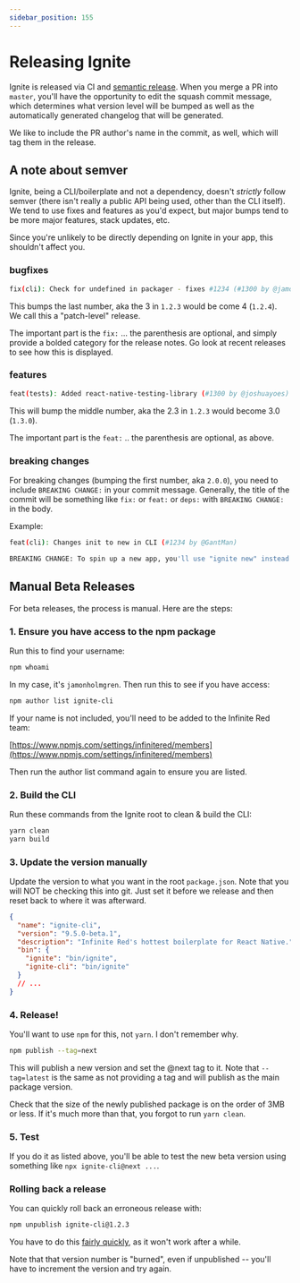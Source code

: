 ```yaml
---
sidebar_position: 155
---
```


# Releasing Ignite

Ignite is released via CI and [semantic release](https://semantic-release.gitbook.io/semantic-release/). When you merge a PR into `master`, you'll have the opportunity to edit the squash commit message, which determines what version level will be bumped as well as the automatically generated changelog that will be generated.

We like to include the PR author's name in the commit, as well, which will tag them in the release.

## A note about semver

Ignite, being a CLI/boilerplate and not a dependency, doesn't _strictly_ follow semver (there isn't really a public API being used, other than the CLI itself). We tend to use fixes and features as you'd expect, but major bumps tend to be more major features, stack updates, etc.

Since you're unlikely to be directly depending on Ignite in your app, this shouldn't affect you.

### bugfixes

```bash
fix(cli): Check for undefined in packager - fixes #1234 (#1300 by @jamonholmgren)
```

This bumps the last number, aka the 3 in `1.2.3` would be come 4 (`1.2.4`). We call this a "patch-level" release.

The important part is the `fix:` ... the parenthesis are optional, and simply provide a bolded category for the release notes. Go look at recent releases to see how this is displayed.

### features

```bash
feat(tests): Added react-native-testing-library (#1300 by @joshuayoes)
```

This will bump the middle number, aka the 2.3 in `1.2.3` would become 3.0 (`1.3.0`).

The important part is the `feat:` .. the parenthesis are optional, as above.

### breaking changes

For breaking changes (bumping the first number, aka `2.0.0`), you need to include `BREAKING CHANGE:` in your commit message. Generally, the title of the commit will be something like `fix:` or `feat:` or `deps:` with `BREAKING CHANGE:` in the body.

Example:

```bash
feat(cli): Changes init to new in CLI (#1234 by @GantMan)

BREAKING CHANGE: To spin up a new app, you'll use "ignite new" instead of "ignite init".
```

## Manual Beta Releases

For beta releases, the process is manual. Here are the steps:

### 1. Ensure you have access to the npm package

Run this to find your username:

```bash
npm whoami
```

In my case, it's `jamonholmgren`. Then run this to see if you have access:

```bash
npm author list ignite-cli
```

If your name is not included, you'll need to be added to the Infinite Red team:

[https://www.npmjs.com/settings/infinitered/members](https://www.npmjs.com/settings/infinitered/members)

Then run the author list command again to ensure you are listed.

### 2. Build the CLI

Run these commands from the Ignite root to clean & build the CLI:

```bash
yarn clean
yarn build
```

### 3. Update the version manually

Update the version to what you want in the root `package.json`. Note that you will NOT be checking this into git. Just set it before we release and then reset back to where it was afterward.

```json
{
  "name": "ignite-cli",
  "version": "9.5.0-beta.1",
  "description": "Infinite Red's hottest boilerplate for React Native.",
  "bin": {
    "ignite": "bin/ignite",
    "ignite-cli": "bin/ignite"
  }
  // ...
}
```

### 4. Release!

You'll want to use `npm` for this, not `yarn`. I don't remember why.

```bash
npm publish --tag=next
```

This will publish a new version and set the @next tag to it. Note that `--tag=latest` is the same as not providing a tag and will publish as the main package version.

Check that the size of the newly published package is on the order of 3MB or less. If it's much more than that, you forgot to run `yarn clean`.

### 5. Test

If you do it as listed above, you'll be able to test the new beta version using something like `npx ignite-cli@next ...`.

### Rolling back a release

You can quickly roll back an erroneous release with:

```bash
npm unpublish ignite-cli@1.2.3
```

You have to do this [fairly quickly](https://docs.npmjs.com/policies/unpublish), as it won't work after a while.

Note that that version number is "burned", even if unpublished -- you'll have to increment the version and try again.
